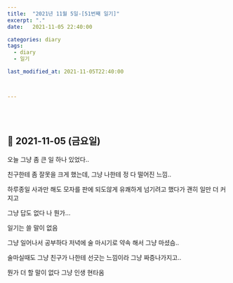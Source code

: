 ```yaml
---
title:  "2021년 11월 5일-[51번째 일기]"
excerpt: "."
date:   2021-11-05 22:40:00 

categories: diary
tags:
  - diary
  - 일기

last_modified_at: 2021-11-05T22:40:00



---
```


<br/>

<br/>

## 🧾 2021-11-05 (금요일)

오늘 그냥 좀 큰 일 하나 있었다..

친구한테 좀 잘못을 크게 했는데, 그냥 나한테 정 다 떨어진 느낌..

하루종일 사과만 해도 모자를 판에 되도않게 유쾌하게 넘기려고 했다가 괜히 일만 더 커지고

그냥 답도 없다 나 뭔가...



일기는 쓸 말이 없음

그냥 일어나서 공부하다 저녁에 술 마시기로 약속 해서 그냥 마셨슴..

술마실때도 그냥 친구가 나한테 선긋는 느낌이라 그냥 짜증나가지고..

뭔가 더 할 말이 없다 그냥 인생 현타옴